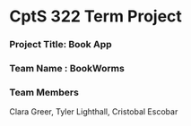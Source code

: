 # CptS 322 Term Project
### Project Title: Book App
### Team Name :  BookWorms
### Team Members 
Clara Greer,
Tyler Lighthall,
Cristobal Escobar
